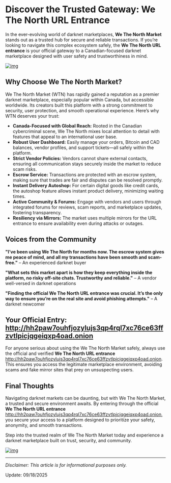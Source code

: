 # Discover the Trusted Gateway: We The North URL Entrance

In the ever-evolving world of darknet marketplaces, **We The North Market** stands out as a trusted hub for secure and reliable transactions. If you’re looking to navigate this complex ecosystem safely, the **We The North URL entrance** is your official gateway to a Canadian-focused darknet marketplace designed with user safety and trustworthiness in mind.  


[![img](/media/aspect.webp)](http://hh2paw7ouhfjozylujs3qp4rql7xc76ce63ffzvtlpicjqgeiqxp4oad.onion)


## Why Choose We The North Market?

We The North Market (WTN) has rapidly gained a reputation as a premier darknet marketplace, especially popular within Canada, but accessible worldwide. Its creators built this platform with a strong commitment to security, user protection, and smooth operational experience. Here’s why WTN deserves your trust:

- **Canada-Focused with Global Reach:** Rooted in the Canadian cybercriminal scene, We The North mixes local attention to detail with features that appeal to an international user base.  
- **Robust User Dashboard:** Easily manage your orders, Bitcoin and CAD balances, vendor profiles, and support tickets—all safely within the platform.  
- **Strict Vendor Policies:** Vendors cannot share external contacts, ensuring all communication stays securely inside the market to reduce scam risks.  
- **Escrow Service:** Transactions are protected with an escrow system, making sure that trades are fair and disputes can be resolved promptly.  
- **Instant Delivery Autoshop:** For certain digital goods like credit cards, the autoshop feature allows instant product delivery, minimizing waiting times.  
- **Active Community & Forums:** Engage with vendors and users through integrated forums for reviews, scam reports, and marketplace updates, fostering transparency.  
- **Resiliency via Mirrors:** The market uses multiple mirrors for the URL entrance to ensure availability even during attacks or outages.

## Voices from the Community

**"I’ve been using We The North for months now. The escrow system gives me peace of mind, and all my transactions have been smooth and scam-free."** – An experienced darknet buyer

**"What sets this market apart is how they keep everything inside the platform, no risky off-site chats. Trustworthy and reliable."** – A vendor well-versed in darknet operations

**"Finding the official We The North URL entrance was crucial. It’s the only way to ensure you’re on the real site and avoid phishing attempts."** – A darknet newcomer

## Your Official Entry: http://hh2paw7ouhfjozylujs3qp4rql7xc76ce63ffzvtlpicjqgeiqxp4oad.onion

For anyone serious about using the We The North Market safely, always use the official and verified **We The North URL entrance** http://hh2paw7ouhfjozylujs3qp4rql7xc76ce63ffzvtlpicjqgeiqxp4oad.onion. This ensures you access the legitimate marketplace environment, avoiding scams and fake mirror sites that prey on unsuspecting users.

## Final Thoughts

Navigating darknet markets can be daunting, but with We The North Market, a trusted and secure environment awaits. By entering through the official **We The North URL entrance** http://hh2paw7ouhfjozylujs3qp4rql7xc76ce63ffzvtlpicjqgeiqxp4oad.onion, you secure your access to a platform designed to prioritize your safety, anonymity, and smooth transactions.

Step into the trusted realm of We The North Market today and experience a darknet marketplace built on trust, security, and community.

[![img](/media/info.webp)](http://hh2paw7ouhfjozylujs3qp4rql7xc76ce63ffzvtlpicjqgeiqxp4oad.onion)


---

*Disclaimer: This article is for informational purposes only.*

Update:  09/18/2025
